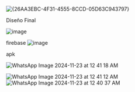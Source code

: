 ![{26AA3EBC-4F31-4555-8CCD-05D63C943797}](https://github.com/user-attachments/assets/7067d313-7eec-40e8-8fe0-8f7ed23450f7)

Diseño Final

![image](https://github.com/user-attachments/assets/ba835d6a-42a1-4e4c-a3b3-e5f2fccb3d3b)



firebase
![image](https://github.com/user-attachments/assets/114097c7-d457-4fa7-8b72-582ac08f8a99)


apk

![WhatsApp Image 2024-11-23 at 12 41 18 AM](https://github.com/user-attachments/assets/0b653836-9073-4502-a066-ece50fb59127)



![WhatsApp Image 2024-11-23 at 12 41 12 AM](https://github.com/user-attachments/assets/8208ee6b-d05f-4eb2-b8fc-48360f3d1deb)
![WhatsApp Image 2024-11-23 at 12 40 37 AM](https://github.com/user-attachments/assets/900a0470-7e73-40cc-832b-7d917a66136c)
